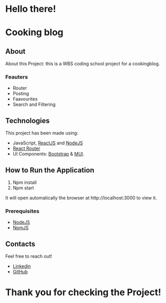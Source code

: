 # Hello there! 

# Cooking blog

## About

About this Project: this is a WBS coding school project for a cookingblog. 

### Feauters

- Router
- Posting
- Faavourites 
- Search and Filtering

## Technologies

This project has been made using:

- JavaScript, [ReactJS](https://reactjs.org/) and [NodeJS](https://nodejs.org/it/)
- [React Router](https://v5.reactrouter.com/web/guides/quick-start)
- UI Components: [Bootstrap](https://react-bootstrap.github.io/) & [MUI](https://mui.com/).

## How to Run the Application

1. Npm install
2. Npm start

It will open automatically the browser at http://localhost:3000 to view it.

### Prerequisites

- [NodeJS](https://nodejs.org/it/download/)
- [NpmJS](https://docs.npmjs.com/downloading-and-installing-node-js-and-npm)

## Contacts

Feel free to reach out!

- [Linkedin](https://www.linkedin.com/in/giulia-giovannoli/)
- [GitHub](https://github.com/GiuliaGiovannoli)


# Thank you for checking the Project!
